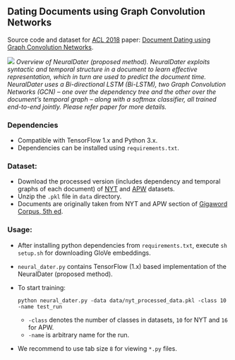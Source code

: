 ## Dating Documents using Graph Convolution Networks

Source code and dataset for [ACL 2018](http://acl2018.org) paper: [Document Dating using Graph Convolution Networks](http://malllabiisc.github.io/publications/papers/neuraldater_acl18.pdf).

![](https://raw.githubusercontent.com/malllabiisc/NeuralDater/master/overview.png)
*Overview of NeuralDater (proposed method). NeuralDater exploits syntactic and temporal structure in a document to learn effective representation, which in turn are used to predict the document time. NeuralDater uses a Bi-directional LSTM (Bi-LSTM), two Graph Convolution Networks (GCN) – one over the dependency tree and the other over the document’s temporal graph – along with a softmax classifier, all trained end-to-end jointly. Please refer paper for more details.*
### Dependencies

* Compatible with TensorFlow 1.x and Python 3.x.
* Dependencies can be installed using `requirements.txt`.


### Dataset:

* Download the processed version (includes dependency and temporal graphs of each document) of [NYT](https://drive.google.com/file/d/1wqQRFeA1ESAOJqrwUNakfa77n_S9cmBi/view?usp=sharing) and [APW](https://drive.google.com/open?id=1tll04ZBooB3Mohm6It-v8MBcjMCC3Y1w) datasets.
* Unzip the `.pkl` file in `data` directory.
* Documents are originally taken from NYT and APW section of [Gigaword Corpus, 5th ed](https://catalog.ldc.upenn.edu/ldc2011t07).

### Usage:

* After installing python dependencies from `requirements.txt`, execute `sh setup.sh` for downloading GloVe embeddings.

* `neural_dater.py` contains TensorFlow (1.x) based implementation of the NeuralDater (proposed method). 
* To start training: 
  ```shell
  python neural_dater.py -data data/nyt_processed_data.pkl -class 10 -name test_run
  ```

  * `-class` denotes the number of classes in datasets,  `10` for NYT and `16` for APW.
  * `-name` is arbitrary name for the run.

* We recommend to use tab size `8` for viewing `*.py` files.


